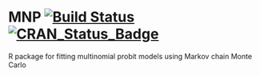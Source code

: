 # MNP [![Build Status](https://travis-ci.org/kosukeimai/MNP.svg?branch=master)](https://travis-ci.org/kosukeimai/MNP) [![CRAN_Status_Badge](http://www.r-pkg.org/badges/version/MNP)](https://cran.r-project.org/package=MNP)

R package for fitting multinomial probit models using Markov chain Monte Carlo
